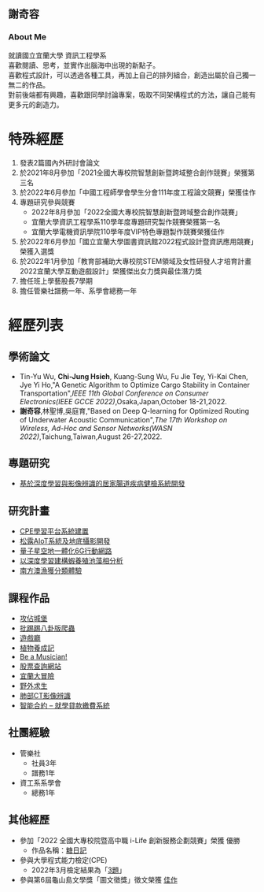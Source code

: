 ## 謝奇容


### About Me

就讀國立宜蘭大學 資訊工程學系 \
喜歡閱讀、思考，並實作出腦海中出現的新點子。 \
喜歡程式設計，可以透過各種工具，再加上自己的排列組合，創造出屬於自己獨一無二的作品。 \
對前後端都有興趣，喜歡跟同學討論專案，吸取不同架構程式的方法，讓自己能有更多元的創造力。



# 特殊經歷
1. 發表2篇國內外研討會論文
2. 於2021年8月參加「2021全國大專校院智慧創新暨跨域整合創作競賽」榮獲第三名
3. 於2022年6月參加「中國工程師學會學生分會111年度工程論文競賽」榮獲佳作
4. 專題研究參與競賽
   - 2022年8月參加「2022全國大專校院智慧創新暨跨域整合創作競賽」
   - 宜蘭大學資訊工程學系110學年度專題研究製作競賽榮獲第一名
   - 宜蘭大學電機資訊學院110學年度VIP特色專題製作競賽榮獲佳作
5. 於2022年6月參加「國立宜蘭大學圖書資訊館2022程式設計暨資訊應用競賽」榮獲入選獎
6. 於2022年1月參加「教育部補助大專校院STEM領域及女性研發人才培育計畫2022宜蘭大學互動遊戲設計」榮獲傑出女力獎與最佳潛力獎
7. 擔任班上學藝股長7學期
8. 擔任管樂社譜務一年、系學會總務一年


# 經歷列表


## 學術論文
   - Tin-Yu Wu, **Chi-Jung Hsieh**, Kuang-Sung Wu, Fu Jie Tey, Yi-Kai Chen, Jye Yi Ho,"A Genetic Algorithm to Optimize Cargo Stability in Container Transportation",_IEEE 11th Global Conference on Consumer Electronics(IEEE GCCE 2022)_,Osaka,Japan,October 18-21,2022.
   - **謝奇容**,林聖博,吳庭育,"Based on Deep Q-learning for Optimized Routing of Underwater Acoustic Communication",_The 17th Workshop on Wireless, Ad-Hoc and Sensor Networks(WASN 2022)_,Taichung,Taiwan,August 26-27,2022.


## 專題研究
   - [基於深度學習與影像辨識的居家腸道疾病健檢系統開發]()


## 研究計畫
   - [CPE學習平台系統建置]()
   - [松露AIoT系統及地底攝影開發]()
   - [量子星空地一體化6G行動網路]()
   - [以深度學習建構蝦養殖池藻相分析]()
   - [南方澳漁獲分類體驗]()



## 課程作品
  - [攻佔城堡](https://github.com/chizoehsieh/Capture_the_Castle)
  - [批踢踢八卦版爬蟲]()
  - [遊戲廳](https://github.com/chizoehsieh/Gaming_Rooom)
  - [植物養成記](https://github.com/chizoehsieh/Planting_Trees)
  - [Be a Musician!](https://github.com/chizoehsieh/Be_a_Musician)
  - [股票查詢網站](https://github.com/chizoehsieh/Crawler_on_ptt)
  - [宜蘭大冒險](https://github.com/chizoehsieh/Adventure-in-Ilan)
  - [野外求生](https://github.com/chizoehsieh/Survival)
  - [肺部CT影像辨識](https://github.com/chizoehsieh/CT_image_with_neural_network)
  - [智能合約 – 就學貸款繳費系統](https://github.com/chizoehsieh/Smart_Contract)
	

## 社團經驗
  - 管樂社
    - 社員3年
    - 譜務1年
  - 資工系系學會
    - 總務1年          

## 其他經歷
  - 參加「2022 全國大專校院暨高中職 i-Life 創新服務企劃競賽」榮獲 優勝
    - 作品名稱：[糖日記]()
  - 參與大學程式能力檢定(CPE)
    - 2022年3月檢定結果為「[3題]()」
  - 參與第6屆龜山島文學獎「圖文徵獎」徵文榮獲 [佳作]()
